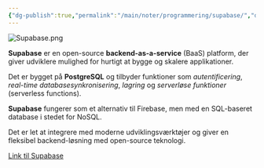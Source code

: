 ```yaml
---
{"dg-publish":true,"permalink":"/main/noter/programmering/supabase/","dgHomeLink":"false","dgShowBacklinks":"false","dgShowFileTree":"false","dgEnableSearch":"false","created":"2024-10-03T11:56:03.864+02:00"}
---
```


![Supabase.png](/img/user/98_Images/Supabase.png)

**Supabase** er en open-source **backend-as-a-service** (BaaS) platform, der giver udviklere mulighed for hurtigt at bygge og skalere applikationer. 

Det er bygget på **PostgreSQL** og tilbyder funktioner som *autentificering*, *real-time databasesynkronisering*, *lagring* og *serverløse funktioner* (serverless functions). 

**Supabase** fungerer som et alternativ til Firebase, men med en SQL-baseret database i stedet for NoSQL. 

Det er let at integrere med moderne udviklingsværktøjer og giver en fleksibel backend-løsning med open-source teknologi.

[Link til Supabase](https://supabase.com/)